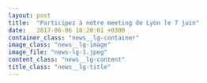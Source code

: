 ```yaml
---
layout: post
title:  "Participez à notre meeting de Lyon le 7 juin"
date:   2017-06-06 18:20:01 +0300
container_class: "news__lg-container"
image_class: "news__lg-image"
image_file: "news-lg-1.jpeg"
content_class: "news__lg-content"
title_class: "news__lg-title"
---
```


